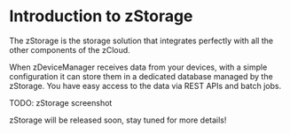 # **Introduction to zStorage**

The zStorage is the storage solution that integrates perfectly with all the other components of the zCloud.

When zDeviceManager receives data from your devices, with a simple configuration it can store them in a dedicated database managed by the zStorage. You have easy access to the data via REST APIs and batch jobs.

TODO: zStorage screenshot

zStorage will be released soon, stay tuned for more details!

